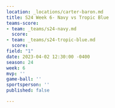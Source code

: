 ```yaml
---
location: _locations/carter-baron.md
title: S24 Week 6- Navy vs Tropic Blue
teams-score:
- team: _teams/s24-navy.md
  score: 
- team: _teams/s24-tropic-blue.md
  score: 
field: "1"
date: 2023-04-02 12:30:00 -0400
season: 24
week: 6
mvp: ''
game-ball: ''
sportsperson: ''
published: false

---
```

